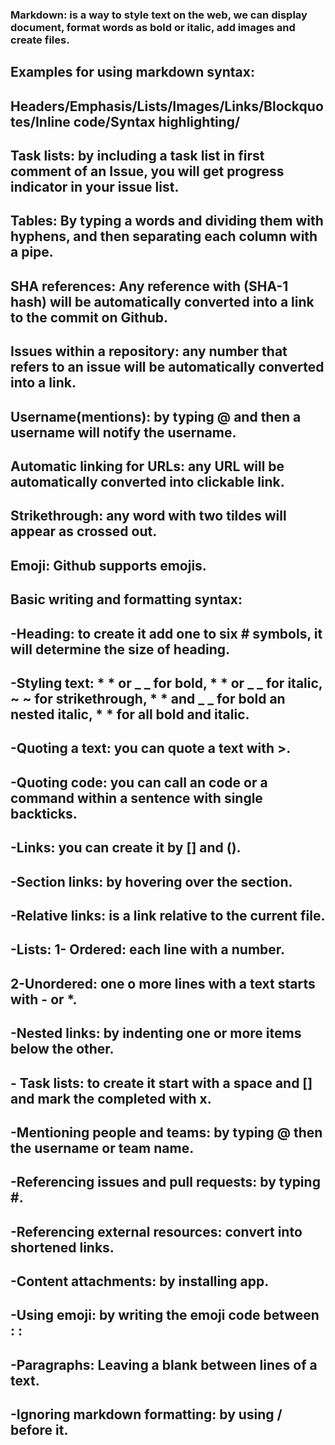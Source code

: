 ### Markdown: is a way to style text on the web, we can display document, format words as bold or italic, add images and create files.

## Examples for using markdown syntax:

## Headers/Emphasis/Lists/Images/Links/Blockquotes/Inline code/Syntax highlighting/

## Task lists: by including a task list in first comment of an Issue, you will get  progress indicator in your issue list.

## Tables: By typing a words and dividing them with hyphens, and then separating each column with a pipe.

## SHA references: Any reference with (SHA-1 hash) will be automatically converted into a link to the commit on Github.

## Issues within a repository: any number that refers to an issue will be automatically converted into a link.

## Username(mentions): by typing @  and then a username will notify the username.

## Automatic linking for URLs: any URL will be automatically converted into clickable link.

## Strikethrough: any word with two tildes will appear as crossed out.

## Emoji: Github supports emojis.

## Basic writing and formatting syntax:

## -Heading: to create it add one to six # symbols, it will determine the size of heading.

## -Styling text: * * or _ _ for bold, * * or _ _ for italic, ~ ~ for strikethrough, * * and _ _ for bold an nested italic, * * for all bold and italic.

## -Quoting a text: you can quote a text with >.

## -Quoting code: you can call an code or a command within a sentence with single backticks.

## -Links: you can create it by [] and ().

## -Section links: by hovering over the section.

## -Relative links: is a link relative to the current file.

## -Lists: 1- Ordered: each line with a number.

## 2-Unordered: one o more lines with a text starts with - or *.

## -Nested links: by indenting one or more items below the other.

## - Task lists: to create it start with a space and [] and mark the completed with x.

## -Mentioning people and teams: by typing @ then the username or team name.

## -Referencing issues and pull requests: by typing #. 

## -Referencing external resources: convert into shortened links.

## -Content attachments: by installing app. 

## -Using emoji: by writing the emoji code between : : 

## -Paragraphs: Leaving a blank between lines of a text.

## -Ignoring markdown formatting: by using / before it.

